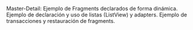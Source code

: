 Master-Detail: Ejemplo de Fragments declarados de forma dinámica. Ejemplo de declaración y uso de listas (ListView) y adapters. Ejemplo de transacciones y restauración de fragments.
